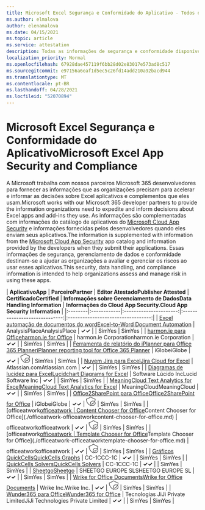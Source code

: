 ```yaml
---
title: Microsoft Excel Segurança e Conformidade do Aplicativo - Todos os Aplicativos
ms.author: elmalova
author: elenamalova
ms.date: 04/15/2021
ms.topic: article
ms.service: attestation
description: Todas as informações de segurança e conformidade disponíveis para todos os Microsoft Excel aplicativos.
localization_priority: Normal
ms.openlocfilehash: 67928dae457119f6bb28d02e83017e573ad8c517
ms.sourcegitcommit: e97156a6eaf1d5ec5c26fd14add210a92bacd944
ms.translationtype: MT
ms.contentlocale: pt-BR
ms.lasthandoff: 04/28/2021
ms.locfileid: "52070894"
---
```

# <a name="microsoft-excel-app-security-and-compliance"></a><span data-ttu-id="3ff14-103">Microsoft Excel Segurança e Conformidade do Aplicativo</span><span class="sxs-lookup"><span data-stu-id="3ff14-103">Microsoft Excel App Security and Compliance</span></span>

<span data-ttu-id="3ff14-104">A Microsoft trabalha com nossos parceiros Microsoft 365 desenvolvedores para fornecer as informações que as organizações precisam para acelerar e informar as decisões sobre Excel aplicativos e complementos que eles usam.</span><span class="sxs-lookup"><span data-stu-id="3ff14-104">Microsoft works with our Microsoft 365 developer partners to provide the information organizations need to expedite and inform decisions about Excel apps and add-ins they use.</span></span> <span data-ttu-id="3ff14-105">As informações são complementadas com informações do catálogo de aplicativos do [Microsoft Cloud App Security](https://www.microsoft.com/en-us/enterprise-mobility-security/cloud-app-security) e informações fornecidas pelos desenvolvedores quando eles enviam seus aplicativos.</span><span class="sxs-lookup"><span data-stu-id="3ff14-105">The information is supplemented with information from the [Microsoft Cloud App Security](https://www.microsoft.com/en-us/enterprise-mobility-security/cloud-app-security) app catalog and information provided by the developers when they submit their applications.</span></span> <span data-ttu-id="3ff14-106">Essas informações de segurança, gerenciamento de dados e conformidade destinam-se a ajudar as organizações a avaliar e gerenciar os riscos ao usar esses aplicativos.</span><span class="sxs-lookup"><span data-stu-id="3ff14-106">This security, data handling, and compliance information is intended to help organizations assess and manage risk in using these apps.</span></span>

| <span data-ttu-id="3ff14-107">**Aplicativo**</span><span class="sxs-lookup"><span data-stu-id="3ff14-107">**App**</span></span> | <span data-ttu-id="3ff14-108">**Parceiro**</span><span class="sxs-lookup"><span data-stu-id="3ff14-108">**Partner**</span></span> | <span data-ttu-id="3ff14-109">**Editor Atestado**</span><span class="sxs-lookup"><span data-stu-id="3ff14-109">**Publisher Attested**</span></span> | <span data-ttu-id="3ff14-110">**Certificado**</span><span class="sxs-lookup"><span data-stu-id="3ff14-110">**Certified**</span></span> | <span data-ttu-id="3ff14-111">**Informações sobre Gerenciamento de Dados**</span><span class="sxs-lookup"><span data-stu-id="3ff14-111">**Data Handling Information**</span></span> | <span data-ttu-id="3ff14-112">**Informações do Cloud App Security.**</span><span class="sxs-lookup"><span data-stu-id="3ff14-112">**Cloud App Security Information**</span></span> |
|:--------|:------------|:----------------------:|:-----------------------------:|:----------------------------------:|
| [<span data-ttu-id="3ff14-113">Excel automação de documentos do word</span><span class="sxs-lookup"><span data-stu-id="3ff14-113">Excel-to-Word Document Automation</span></span>](./analysisplace-excel-to-word-document-automation.md) | <span data-ttu-id="3ff14-114">AnalysisPlace</span><span class="sxs-lookup"><span data-stu-id="3ff14-114">AnalysisPlace</span></span> | <span data-ttu-id="3ff14-115">**✓**</span><span class="sxs-lookup"><span data-stu-id="3ff14-115">**✓**</span></span> |  | <span data-ttu-id="3ff14-116">Sim</span><span class="sxs-lookup"><span data-stu-id="3ff14-116">Yes</span></span> | <span data-ttu-id="3ff14-117">Sim</span><span class="sxs-lookup"><span data-stu-id="3ff14-117">Yes</span></span> |
| [<span data-ttu-id="3ff14-118">harmon.ie para Office</span><span class="sxs-lookup"><span data-stu-id="3ff14-118">harmon.ie for Office</span></span>](./harmonie-corporation-for-office.md) | <span data-ttu-id="3ff14-119">harmon.ie Corporation</span><span class="sxs-lookup"><span data-stu-id="3ff14-119">harmon.ie Corporation</span></span> | <span data-ttu-id="3ff14-120">**✓**</span><span class="sxs-lookup"><span data-stu-id="3ff14-120">**✓**</span></span> |  | <span data-ttu-id="3ff14-121">Sim</span><span class="sxs-lookup"><span data-stu-id="3ff14-121">Yes</span></span> | <span data-ttu-id="3ff14-122">Sim</span><span class="sxs-lookup"><span data-stu-id="3ff14-122">Yes</span></span> |
| [<span data-ttu-id="3ff14-123">Ferramenta de relatório do iPlanner para Office 365 Planner</span><span class="sxs-lookup"><span data-stu-id="3ff14-123">iPlanner reporting tool for Office 365 Planner</span></span>](./iglobe-iplanner-reporting-tool-for-office-365-planner.md) | <span data-ttu-id="3ff14-124">iGlobe</span><span class="sxs-lookup"><span data-stu-id="3ff14-124">iGlobe</span></span> | <span data-ttu-id="3ff14-125">**✓**</span><span class="sxs-lookup"><span data-stu-id="3ff14-125">**✓**</span></span> | <img alt="Certified application badge" src="../media/certified-badge.png" height="25" width="25" /> | <span data-ttu-id="3ff14-126">Sim</span><span class="sxs-lookup"><span data-stu-id="3ff14-126">Yes</span></span> | <span data-ttu-id="3ff14-127">Sim</span><span class="sxs-lookup"><span data-stu-id="3ff14-127">Yes</span></span> |
| [<span data-ttu-id="3ff14-128">Nuvem Jira para Excel</span><span class="sxs-lookup"><span data-stu-id="3ff14-128">Jira Cloud for Excel</span></span>](./atlassiancom-jira-cloud-for-excel.md) | <span data-ttu-id="3ff14-129">Atlassian.com</span><span class="sxs-lookup"><span data-stu-id="3ff14-129">Atlassian.com</span></span> | <span data-ttu-id="3ff14-130">**✓**</span><span class="sxs-lookup"><span data-stu-id="3ff14-130">**✓**</span></span> |  | <span data-ttu-id="3ff14-131">Sim</span><span class="sxs-lookup"><span data-stu-id="3ff14-131">Yes</span></span> | <span data-ttu-id="3ff14-132">Sim</span><span class="sxs-lookup"><span data-stu-id="3ff14-132">Yes</span></span> |
| [<span data-ttu-id="3ff14-133">Diagramas de lucidez para Excel</span><span class="sxs-lookup"><span data-stu-id="3ff14-133">Lucidchart Diagrams for Excel</span></span>](./lucid-software-inc-lucidchart-diagrams-for-excel.md) | <span data-ttu-id="3ff14-134">Software Lúcido Inc</span><span class="sxs-lookup"><span data-stu-id="3ff14-134">Lucid Software Inc</span></span> | <span data-ttu-id="3ff14-135">**✓**</span><span class="sxs-lookup"><span data-stu-id="3ff14-135">**✓**</span></span> |  | <span data-ttu-id="3ff14-136">Sim</span><span class="sxs-lookup"><span data-stu-id="3ff14-136">Yes</span></span> | <span data-ttu-id="3ff14-137">Sim</span><span class="sxs-lookup"><span data-stu-id="3ff14-137">Yes</span></span> |
| [<span data-ttu-id="3ff14-138">MeaningCloud Text Analytics for Excel</span><span class="sxs-lookup"><span data-stu-id="3ff14-138">MeaningCloud Text Analytics for Excel</span></span>](./meaningcloud-text-analytics-for-excel.md) | <span data-ttu-id="3ff14-139">MeaningCloud</span><span class="sxs-lookup"><span data-stu-id="3ff14-139">MeaningCloud</span></span> | <span data-ttu-id="3ff14-140">**✓**</span><span class="sxs-lookup"><span data-stu-id="3ff14-140">**✓**</span></span> |  | <span data-ttu-id="3ff14-141">Sim</span><span class="sxs-lookup"><span data-stu-id="3ff14-141">Yes</span></span> | <span data-ttu-id="3ff14-142">Sim</span><span class="sxs-lookup"><span data-stu-id="3ff14-142">Yes</span></span> |
| [<span data-ttu-id="3ff14-143">Office2SharePoint para Office</span><span class="sxs-lookup"><span data-stu-id="3ff14-143">Office2SharePoint for Office</span></span>](./iglobe-office2sharepoint-for-office.md) | <span data-ttu-id="3ff14-144">iGlobe</span><span class="sxs-lookup"><span data-stu-id="3ff14-144">iGlobe</span></span> | <span data-ttu-id="3ff14-145">**✓**</span><span class="sxs-lookup"><span data-stu-id="3ff14-145">**✓**</span></span> | <img alt="Certified application badge" src="../media/certified-badge.png" height="25" width="25" /> | <span data-ttu-id="3ff14-146">Sim</span><span class="sxs-lookup"><span data-stu-id="3ff14-146">Yes</span></span> | <span data-ttu-id="3ff14-147">Sim</span><span class="sxs-lookup"><span data-stu-id="3ff14-147">Yes</span></span> |
| <span data-ttu-id="3ff14-148">[officeatwork</span><span class="sxs-lookup"><span data-stu-id="3ff14-148">[officeatwork</span></span> | <span data-ttu-id="3ff14-149">Content Chooser for Office](./officeatwork-officeatworkcontent-chooser-for-office.md)</span><span class="sxs-lookup"><span data-stu-id="3ff14-149">Content Chooser for Office](./officeatwork-officeatworkcontent-chooser-for-office.md)</span></span> | <span data-ttu-id="3ff14-150">officeatwork</span><span class="sxs-lookup"><span data-stu-id="3ff14-150">officeatwork</span></span> | <span data-ttu-id="3ff14-151">**✓**</span><span class="sxs-lookup"><span data-stu-id="3ff14-151">**✓**</span></span> | <img alt="Certified application badge" src="../media/certified-badge.png" height="25" width="25" /> | <span data-ttu-id="3ff14-152">Sim</span><span class="sxs-lookup"><span data-stu-id="3ff14-152">Yes</span></span> | <span data-ttu-id="3ff14-153">Sim</span><span class="sxs-lookup"><span data-stu-id="3ff14-153">Yes</span></span> |
| <span data-ttu-id="3ff14-154">[officeatwork</span><span class="sxs-lookup"><span data-stu-id="3ff14-154">[officeatwork</span></span> | <span data-ttu-id="3ff14-155">Template Chooser for Office](./officeatwork-officeatworktemplate-chooser-for-office.md)</span><span class="sxs-lookup"><span data-stu-id="3ff14-155">Template Chooser for Office](./officeatwork-officeatworktemplate-chooser-for-office.md)</span></span> | <span data-ttu-id="3ff14-156">officeatwork</span><span class="sxs-lookup"><span data-stu-id="3ff14-156">officeatwork</span></span> | <span data-ttu-id="3ff14-157">**✓**</span><span class="sxs-lookup"><span data-stu-id="3ff14-157">**✓**</span></span> | <img alt="Certified application badge" src="../media/certified-badge.png" height="25" width="25" /> | <span data-ttu-id="3ff14-158">Sim</span><span class="sxs-lookup"><span data-stu-id="3ff14-158">Yes</span></span> | <span data-ttu-id="3ff14-159">Sim</span><span class="sxs-lookup"><span data-stu-id="3ff14-159">Yes</span></span> |
| [<span data-ttu-id="3ff14-160">Gráficos QuickCells</span><span class="sxs-lookup"><span data-stu-id="3ff14-160">QuickCells Graphs</span></span>](./cc-1c-quickcells-graphs.md) | <span data-ttu-id="3ff14-161">CC-1C</span><span class="sxs-lookup"><span data-stu-id="3ff14-161">CC-1C</span></span> | <span data-ttu-id="3ff14-162">**✓**</span><span class="sxs-lookup"><span data-stu-id="3ff14-162">**✓**</span></span> |  | <span data-ttu-id="3ff14-163">Sim</span><span class="sxs-lookup"><span data-stu-id="3ff14-163">Yes</span></span> | <span data-ttu-id="3ff14-164">Sim</span><span class="sxs-lookup"><span data-stu-id="3ff14-164">Yes</span></span> |
| [<span data-ttu-id="3ff14-165">QuickCells Solvers</span><span class="sxs-lookup"><span data-stu-id="3ff14-165">QuickCells Solvers</span></span>](./cc-1c-quickcells-solvers.md) | <span data-ttu-id="3ff14-166">CC-1C</span><span class="sxs-lookup"><span data-stu-id="3ff14-166">CC-1C</span></span> | <span data-ttu-id="3ff14-167">**✓**</span><span class="sxs-lookup"><span data-stu-id="3ff14-167">**✓**</span></span> |  | <span data-ttu-id="3ff14-168">Sim</span><span class="sxs-lookup"><span data-stu-id="3ff14-168">Yes</span></span> | <span data-ttu-id="3ff14-169">Sim</span><span class="sxs-lookup"><span data-stu-id="3ff14-169">Yes</span></span> |
| [<span data-ttu-id="3ff14-170">Sheetgo</span><span class="sxs-lookup"><span data-stu-id="3ff14-170">Sheetgo</span></span>](./sheetgo-europe-sl.md) | <span data-ttu-id="3ff14-171">SHEETGO EUROPE SL</span><span class="sxs-lookup"><span data-stu-id="3ff14-171">SHEETGO EUROPE SL</span></span> | <span data-ttu-id="3ff14-172">**✓**</span><span class="sxs-lookup"><span data-stu-id="3ff14-172">**✓**</span></span> |  | <span data-ttu-id="3ff14-173">Sim</span><span class="sxs-lookup"><span data-stu-id="3ff14-173">Yes</span></span> | <span data-ttu-id="3ff14-174">Sim</span><span class="sxs-lookup"><span data-stu-id="3ff14-174">Yes</span></span> |
| [<span data-ttu-id="3ff14-175">Wrike for Office Documents</span><span class="sxs-lookup"><span data-stu-id="3ff14-175">Wrike for Office Documents</span></span>](./wrike-inc-for-office-documents.md) | <span data-ttu-id="3ff14-176">Wrike Inc.</span><span class="sxs-lookup"><span data-stu-id="3ff14-176">Wrike Inc.</span></span> | <span data-ttu-id="3ff14-177">**✓**</span><span class="sxs-lookup"><span data-stu-id="3ff14-177">**✓**</span></span> | <img alt="Certified application badge" src="../media/certified-badge.png" height="25" width="25" /> | <span data-ttu-id="3ff14-178">Sim</span><span class="sxs-lookup"><span data-stu-id="3ff14-178">Yes</span></span> | <span data-ttu-id="3ff14-179">Sim</span><span class="sxs-lookup"><span data-stu-id="3ff14-179">Yes</span></span> |
| [<span data-ttu-id="3ff14-180">Wunder365 para Office</span><span class="sxs-lookup"><span data-stu-id="3ff14-180">Wunder365 for Office</span></span>](./jiji-technologies-private-limited-wunder365-for-office.md) | <span data-ttu-id="3ff14-181">Tecnologias JiJi Private Limited</span><span class="sxs-lookup"><span data-stu-id="3ff14-181">JiJi Technologies Private Limited</span></span> | <span data-ttu-id="3ff14-182">**✓**</span><span class="sxs-lookup"><span data-stu-id="3ff14-182">**✓**</span></span> |  | <span data-ttu-id="3ff14-183">Sim</span><span class="sxs-lookup"><span data-stu-id="3ff14-183">Yes</span></span> | <span data-ttu-id="3ff14-184">Sim</span><span class="sxs-lookup"><span data-stu-id="3ff14-184">Yes</span></span> |
